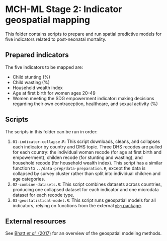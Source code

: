 # MCH-ML Stage 2: Indicator geospatial mapping

This folder contains scripts to prepare and run spatial predictive models for five indicators related to post-neonatal mortality.

## Prepared indicators

The five indicators to be mapped are:
- Child stunting (%)
- Child wasting (%)
- Household wealth index
- Age at first birth for women ages 20-49
- Women meeting the SDG empowerment indicator: making decisions regarding their own contraception, healthcare, and sexual activity (%)

## Scripts

The scripts in this folder can be run in order:

1. `01-indicator-collapse.R`: This script downloads, cleans, and collapses each indicator by country and DHS topic. Three DHS recodes are pulled for each country: the individual woman recode (for age at first birth and empowerment), childen recode (for stunting and wasting), and household recode (for household wealth index). This script has a similar function to `../data-prep/data-preparation.R`, except the data is collapsed by survey cluster rather than split into individual children and age categories.
2. `02-combine-datasets.R`: This script combines datasets across countries, producing one collapsed dataset for each indicator and one microdata dataset for each recode type.
3. `03-geostatistical-model.R`: This script runs geospatial models for all indicators, relying on functions from the external [`mbg` package](https://github.com/henryspatialanalysis/mbg).

## External resources

See [Bhatt _et al._ (2017)](https://doi.org/10.1098/rsif.2017.0520) for an overview of the geospatial modeling methods.
